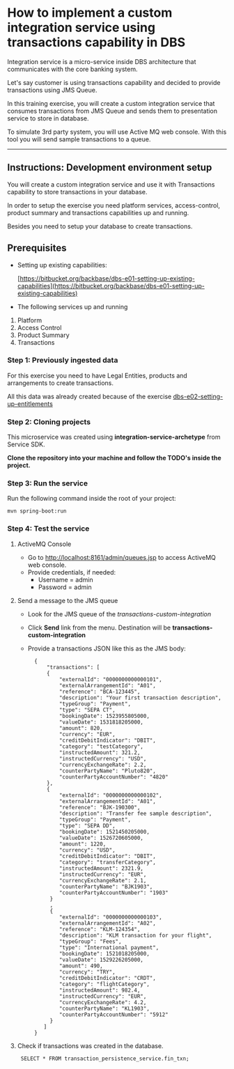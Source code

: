 # How to implement a custom integration service using transactions capability in DBS

Integration service is a micro-service inside DBS architecture that communicates with the core banking system.

Let's say customer is using transactions capability and decided to provide transactions using JMS Queue.

In this training exercise, you will create a custom integration service that consumes transactions from  JMS Queue and sends them to presentation service to store in database.

To simulate 3rd party system, you will use Active MQ web console. With this tool you will send sample transactions to a queue.

---
## Instructions: Development environment setup

You will create a custom integration service and use it with Transactions capability to store transactions in your database.

In order to setup the exercise you need platform services, access-control, product summary and transactions capabilities up and running.

Besides you need to setup your database to create transactions.


## Prerequisites

* Setting up existing capabilities:

	[https://bitbucket.org/backbase/dbs-e01-setting-up-existing-capabilities](https://bitbucket.org/backbase/dbs-e01-setting-up-existing-capabilities)

* The following services up and running

1. Platform
1. Access Control
1. Product Summary
1. Transactions

### Step 1: Previously ingested data

For this exercise you need to have Legal Entities, products and arrangements to create transactions.

All this data was already created because of the exercise [dbs-e02-setting-up-entitlements](https://bitbucket.org/backbase/dbs-e02-setting-up-entitlements/src/master/)

### Step 2: Cloning projects

This microservice was created using **integration-service-archetype** from Service SDK. 

**Clone the repository into your machine and follow the TODO's inside the project.**

### Step 3: Run the service
	
Run the following command inside the root of your project:

	mvn spring-boot:run

### Step 4: Test the service
	
1. ActiveMQ Console
	
	*  Go to [http://localhost:8161/admin/queues.jsp](http://localhost:8161/admin/queues.jsp) to access ActiveMQ web console.
	*  Provide credentials, if needed:
		*  Username = admin
		*  Password = admin
	
1. Send a message to the JMS queue

	* Look for the JMS queue of the *transactions-custom-integration*
	* Click **Send** link from the menu. Destination will be **transactions-custom-integration**
	* Provide a transactions JSON like this as the JMS body:

			{
                "transactions": [
                {
                    "externalId": "0000000000000101",
                    "externalArrangementId": "A01",
                    "reference": "BCA-123445",
                    "description": "Your first transaction description",
                    "typeGroup": "Payment",
                    "type": "SEPA CT",
                    "bookingDate": 1523955805000,
                    "valueDate": 1531818205000,
                    "amount": 820,
                    "currency": "EUR",
                    "creditDebitIndicator": "DBIT",
                    "category": "testCategory",
                    "instructedAmount": 321.2,
                    "instructedCurrency": "USD",
                    "currencyExchangeRate": 2.2,
                    "counterPartyName": "Pluto820",
                    "counterPartyAccountNumber": "4820"
                },
                {
                    "externalId": "0000000000000102",
                    "externalArrangementId": "A01",
                    "reference": "BJK-190300",
                    "description": "Transfer fee sample description",
                    "typeGroup": "Payment",
                    "type": "SEPA DD",
                    "bookingDate": 1521450205000,
                    "valueDate": 1526720605000,
                    "amount": 1220,
                    "currency": "USD",
                    "creditDebitIndicator": "DBIT",
                    "category": "transferCategory",
                    "instructedAmount": 2321.9,
                    "instructedCurrency": "EUR",
                    "currencyExchangeRate": 2.1,
                    "counterPartyName": "BJK1903",
                    "counterPartyAccountNumber": "1903"
                 }
                 ,
                 {
                    "externalId": "0000000000000103",
                    "externalArrangementId": "A02",
                    "reference": "KLM-124354",
                    "description": "KLM transaction for your flight",
                    "typeGroup": "Fees",
                    "type": "International payment",
                    "bookingDate": 1521018205000,
                    "valueDate": 1529226205000,
                    "amount": 490,
                    "currency": "TRY",
                    "creditDebitIndicator": "CRDT",
                    "category": "flightCategory",
                    "instructedAmount": 982.4,
                    "instructedCurrency": "EUR",
                    "currencyExchangeRate": 4.2,
                    "counterPartyName": "KL1903",
                    "counterPartyAccountNumber": "5912"
                 }
               ]
            }


1. Check if transactions was created in the database.
	
		SELECT * FROM transaction_persistence_service.fin_txn;






